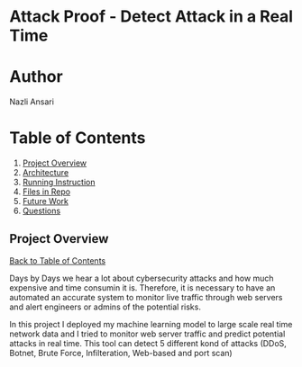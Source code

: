 Attack Proof - Detect Attack in a Real Time
===========================================================
# Author

Nazli Ansari

# Table of Contents
1. [Project Overview](README.md#Project_overview)
2. [Architecture](README.md#Architecture)
3. [Running Instruction](README.md#Running_Instruction)
4. [Files in Repo](README.md#repo-directory-structure)
5. [Future Work](README.md#Furure_work)
6. [Questions](README.md#Questions)

## Project Overview
[Back to Table of Contents](README.md#Project_overview)

Days by Days we hear a lot about cybersecurity attacks and how much expensive and time consumin it is. Therefore, it is necessary to have an automated an accurate system to monitor live traffic through web servers and alert engineers or admins of the potential risks.

In this project I deployed my machine learning model to large scale real time network data and I tried to monitor web server traffic and predict potential attacks in real time. This tool can detect 5 different kond of attacks (DDoS, Botnet, Brute Force, Infilteration, Web-based and port scan)



